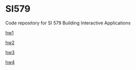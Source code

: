# SI579
Code repository for SI 579 Building Interactive Applications

[hw1](./hw1)

[hw2](./hw2)

[hw3](./hw3)

[hw4](./hw4)

